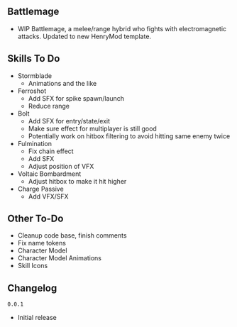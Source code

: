 ## Battlemage
- WIP Battlemage, a melee/range hybrid who fights with electromagnetic attacks. Updated to new HenryMod template.

## Skills To Do
- Stormblade
  - Animations and the like
- Ferroshot
  - Add SFX for spike spawn/launch
  - Reduce range
- Bolt
  - Add SFX for entry/state/exit
  - Make sure effect for multiplayer is still good
  - Potentially work on hitbox filtering to avoid hitting same enemy twice
- Fulmination
  - Fix chain effect
  - Add SFX
  - Adjust position of VFX
- Voltaic Bombardment
  - Adjust hitbox to make it hit higher
- Charge Passive
  - Add VFX/SFX
 ## Other To-Do
- Cleanup code base, finish comments
- Fix name tokens
- Character Model
- Character Model Animations
- Skill Icons

## Changelog
`0.0.1`
- Initial release
